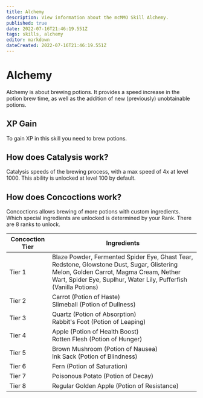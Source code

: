 ```yaml
---
title: Alchemy
description: View information about the mcMMO Skill Alchemy.
published: true
date: 2022-07-16T21:46:19.551Z
tags: skills, alchemy
editor: markdown
dateCreated: 2022-07-16T21:46:19.551Z
---
```


# Alchemy

Alchemy is about brewing potions. It provides a speed increase in the potion brew time, as well as the addition of new (previously) unobtainable potions.

## XP Gain

To gain XP in this skill you need to brew potions.

## How does Catalysis work?

Catalysis speeds of the brewing process, with a max speed of 4x at level 1000. This ability is unlocked at level 100 by default.

## How does Concoctions work?

Concoctions allows brewing of more potions with custom ingredients. Which special ingredients are unlocked is determined by your Rank. There are 8 ranks to unlock.

| Concoction Tier | Ingredients |
|-----------------|-------------|
| Tier 1 | Blaze Powder, Fermented Spider Eye, Ghast Tear, Redstone, Glowstone Dust, Sugar, Glistering Melon, Golden Carrot, Magma Cream, Nether Wart, Spider Eye, Suplhur, Water Lily, Pufferfish (Vanilla Potions) |
| Tier 2 | Carrot (Potion of Haste)<br>Slimeball (Potion of Dullness) |
| Tier 3 | Quartz (Potion of Absorption)<br>Rabbit's Foot (Potion of Leaping) |
| Tier 4 | Apple (Potion of Health Boost)<br>Rotten Flesh (Potion of Hunger) |
| Tier 5 | Brown Mushroom (Potion of Nausea)<br>Ink Sack (Potion of Blindness) |
| Tier 6 | Fern (Potion of Saturation)
| Tier 7 | Poisonous Potato (Potion of Decay) |
| Tier 8 | Regular Golden Apple (Potion of Resistance) |


